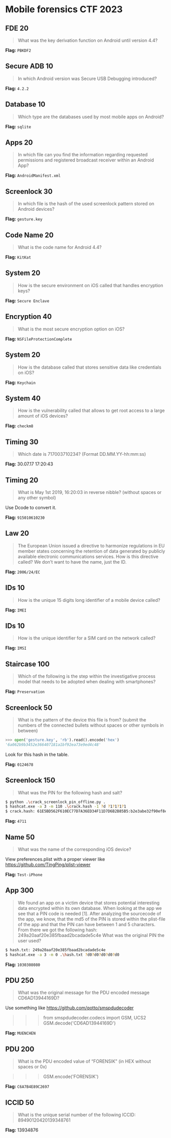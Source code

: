 # Mobile forensics CTF 2023


## FDE 20

> What was the key derivation function on Android until version 4.4?

**Flag:** `PBKDF2`

## Secure ADB 10

> In which Android version was Secure USB Debugging introduced?

**Flag:** `4.2.2`

## Database 10

> Which type are the databases used by most mobile apps on Android?

**Flag:** `sqlite`

## Apps 20

> In which file can you find the information regarding requested permissions and registered broadcast receiver within an Android App?

**Flag:** `AndroidManifest.xml`

## Screenlock 30

> In which file is the hash of the used screenlock pattern stored on Android devices?

**Flag:** `gesture.key`

## Code Name 20

> What is the code name for Android 4.4?

**Flag:** `KitKat`

## System 20

> How is the secure environment on iOS called that handles encryption keys?

**Flag:** `Secure Enclave`

## Encryption 40

 > What is the most secure encryption option on iOS?
 
 **Flag:** `NSFileProtectionComplete`
 
## System 20

> How is the database called that stores sensitive data like credentials on iOS?

**Flag:** `Keychain`

## System 40

> How is the vulnerability called that allows to get root access to a large amount of iOS devices?

**Flag:** `checkm8`

## Timing 30

> Which date is 717003710234?
> (Format DD.MM.YY-hh:mm:ss)

**Flag:** 30.07.17 17:20:43

## Timing 20

> What is May 1st 2019, 16:20:03 in reverse nibble? (without spaces or any other symbol)

Use Dcode to convert it.

**Flag:** `915010610230`

## Law 20

> The European Union issued a directive to harmonize regulations in EU member states concerning the retention of data generated by publicly available electronic communications services. How is this directive called?
We don’t want to have the name, just the ID.

**Flag:** `2006/24/EC`

## IDs 10

> How is the unique 15 digits long identifier of a mobile device called?

**Flag:** `IMEI`

## IDs 10

> How is the unique identifier for a SIM card on the network called?

**Flag:** `IMSI`

## Staircase 100

 > Which of the following is the step within the investigative process model that needs to be adopted when dealing with smartphones?
 
 **Flag:** `Preservation`
 
## Screenlock 50

> What is the pattern of the device this file is from?
> (submit the numbers of the connected bullets without spaces or other symbols in between)

```python
>>> open('gesture.key', 'rb').read().encode('hex')
'6a062b9b3452e366407181a1bf92ea73e9ed4c48'
```

Look for this hash in the table.

**Flag:** `0124678`
 
## Screenlock 150

> What was the PIN for the following hash and salt?

```bash
$ python .\crack_screenlock_pin_offline.py .
$ hashcat.exe -a 3 -m 110 .\crack.hash -1 ?d ?1?1?1?1
$ crack.hash: 61E5BD562F610EC77D7A36ED34F11D7D6B2B85B5:b2e3abe32f90ef8e
```
 
**Flag:** `4711`

## Name 50	

> What was the name of the corresponding iOS device?

View preferences.plist with a proper viewer like https://github.com/TingPing/plist-viewer

**Flag:** `Test-iPhone`

## App 300

> We found an app on a victim device that stores potential interesting data encrypted within its own database. When looking at the app we see that a PIN code is needed [1]. After analyzing the sourcecode of the app, we know, that the md5 of the PIN is stored within the plist-file of the app and that the PIN can have between 1 and 5 characters. From there we got the following hash: 249a20aaf20e385fbaad2bcadade5c4e
> What was the original PIN the user used?

```bash
$ hash.txt: 249a20aaf20e385fbaad2bcadade5c4e
$ hashcat.exe -a 3 -m 0 .\hash.txt ?d0?d0?d0?d0?d0
```

**Flag:** `1030308080`

## PDU 250

> What was the original message for the PDU encoded message CD6AD13944169D?

Use something like https://github.com/qotto/smspdudecoder

>>> from smspdudecoder.codecs import GSM, UCS2
>>> GSM.decode('CD6AD13944169D')

**Flag:** `MUENCHEN`

## PDU 200

> What is the PDU encoded value of “FORENSIK” (in HEX without spaces or 0x)

>>> GSM.encode('FORENSIK')

**Flag:** `C6A7B4E89C2697`

## ICCID 50

> What is the unique serial number of the following ICCID: 89490120420139348761

**Flag:** 13934876